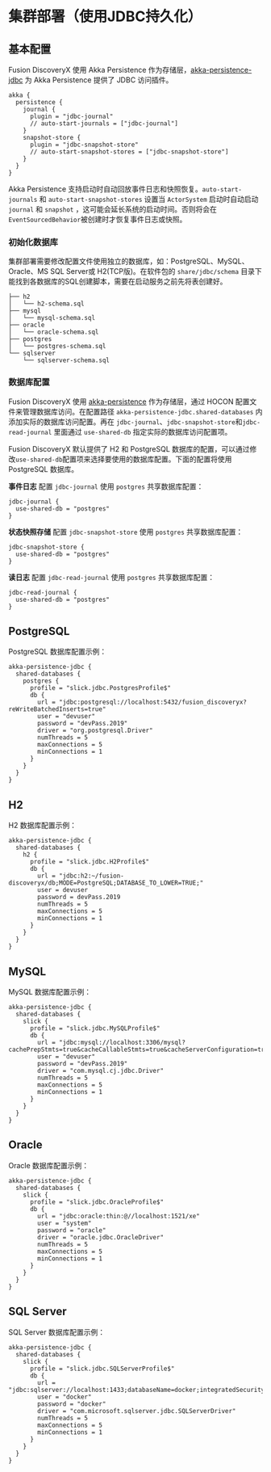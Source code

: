 # 集群部署（使用JDBC持久化）

## 基本配置

Fusion DiscoveryX 使用 Akka Persistence 作为存储层，[akka-persistence-jdbc](https://doc.akka.io/docs/akka-persistence-jdbc/current/) 为 Akka Persistence 提供了 JDBC 访问插件。

```hocon
akka {
  persistence {
    journal {
      plugin = "jdbc-journal"
      // auto-start-journals = ["jdbc-journal"]
    }
    snapshot-store {
      plugin = "jdbc-snapshot-store"
      // auto-start-snapshot-stores = ["jdbc-snapshot-store"]
    }
  }
}
```

Akka Persistence 支持启动时自动回放事件日志和快照恢复。`auto-start-journals` 和 `auto-start-snapshot-stores` 设置当 `ActorSystem` 启动时自动启动 `journal` 和 `snapshot` ，这可能会延长系统的启动时间。否则将会在`EventSourcedBehavior`被创建时才恢复事件日志或快照。

### 初始化数据库

集群部署需要修改配置文件使用独立的数据库，如：PostgreSQL、MySQL、Oracle、MS SQL Server或 H2(TCP版)。在软件包的 `share/jdbc/schema` 目录下能找到各数据库的SQL创建脚本，需要在启动服务之前先将表创建好。

```
├── h2
│   └── h2-schema.sql
├── mysql
│   └── mysql-schema.sql
├── oracle
│   └── oracle-schema.sql
├── postgres
│   └── postgres-schema.sql
└── sqlserver
    └── sqlserver-schema.sql
```

### 数据库配置

Fusion DiscoveryX 使用 [akka-persistence](https://doc.akka.io/docs/akka/current/typed/persistence.html) 作为存储层，通过 HOCON 配置文件来管理数据库访问。在配置路径 `akka-persistence-jdbc.shared-databases` 内添加实际的数据库访问配置。再在 `jdbc-journal`、`jdbc-snapshot-store`和`jdbc-read-journal` 里面通过 `use-shared-db` 指定实际的数据库访问配置项。

Fusion DiscoveryX 默认提供了 H2 和 PostgreSQL 数据库的配置，可以通过修改`use-shared-db`配置项来选择要使用的数据库配置。下面的配置将使用 PostgreSQL 数据库。

**事件日志** 配置 `jdbc-journal` 使用 `postgres` 共享数据库配置：

```hocon
jdbc-journal {
  use-shared-db = "postgres"
}
```

**状态快照存储** 配置 `jdbc-snapshot-store` 使用 `postgres` 共享数据库配置：

```hocon
jdbc-snapshot-store {
  use-shared-db = "postgres"
}
```

**读日志** 配置 `jdbc-read-journal` 使用 `postgres` 共享数据库配置：

```hocon
jdbc-read-journal {
  use-shared-db = "postgres"
}
```

## PostgreSQL

PostgreSQL 数据库配置示例：

```hocon
akka-persistence-jdbc {
  shared-databases {
    postgres {
      profile = "slick.jdbc.PostgresProfile$"
      db {
        url = "jdbc:postgresql://localhost:5432/fusion_discoveryx?reWriteBatchedInserts=true"
        user = "devuser"
        password = "devPass.2019"
        driver = "org.postgresql.Driver"
        numThreads = 5
        maxConnections = 5
        minConnections = 1
      }
    }
  }
}
```

## H2

H2 数据库配置示例：

```hocon
akka-persistence-jdbc {
  shared-databases {
    h2 {
      profile = "slick.jdbc.H2Profile$"
      db {
        url = "jdbc:h2:~/fusion-discoveryx/db;MODE=PostgreSQL;DATABASE_TO_LOWER=TRUE;"
        user = devuser
        password = devPass.2019
        numThreads = 5
        maxConnections = 5
        minConnections = 1
      }
    }
  }
}
```

## MySQL

MySQL 数据库配置示例：

```hocon
akka-persistence-jdbc {
  shared-databases {
    slick {
      profile = "slick.jdbc.MySQLProfile$"
      db {
        url = "jdbc:mysql://localhost:3306/mysql?cachePrepStmts=true&cacheCallableStmts=true&cacheServerConfiguration=true&useLocalSessionState=true&elideSetAutoCommits=true&alwaysSendSetIsolation=false&enableQueryTimeouts=false&connectionAttributes=none&verifyServerCertificate=false&useSSL=false&allowPublicKeyRetrieval=true&useUnicode=true&useLegacyDatetimeCode=false&serverTimezone=UTC&rewriteBatchedStatements=true"
        user = "devuser"
        password = "devPass.2019"
        driver = "com.mysql.cj.jdbc.Driver"
        numThreads = 5
        maxConnections = 5
        minConnections = 1
      }
    }
  }
}
```

## Oracle

Oracle 数据库配置示例：

```hocon
akka-persistence-jdbc {
  shared-databases {
    slick {
      profile = "slick.jdbc.OracleProfile$"
      db {
        url = "jdbc:oracle:thin:@//localhost:1521/xe"
        user = "system"
        password = "oracle"
        driver = "oracle.jdbc.OracleDriver"
        numThreads = 5
        maxConnections = 5
        minConnections = 1
      }
    }
  }
}
```

## SQL Server

SQL Server 数据库配置示例：

```hocon
akka-persistence-jdbc {
  shared-databases {
    slick {
      profile = "slick.jdbc.SQLServerProfile$"
      db {
        url = "jdbc:sqlserver://localhost:1433;databaseName=docker;integratedSecurity=false;"
        user = "docker"
        password = "docker"
        driver = "com.microsoft.sqlserver.jdbc.SQLServerDriver"
        numThreads = 5
        maxConnections = 5
        minConnections = 1
      }
    }
  }
}
```

